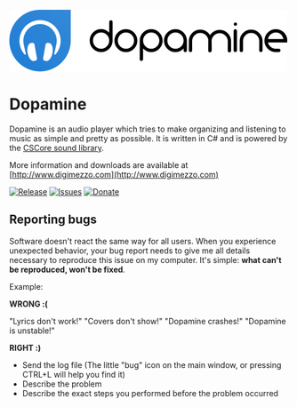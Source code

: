 ![Dopamine](Dopamine.full.png)

# Dopamine #

Dopamine is an audio player which tries to make organizing and listening to music as simple and pretty as possible. It is written in C# and is powered by the [CSCore sound library](https://github.com/filoe/cscore).

More information and downloads are available at [http://www.digimezzo.com](http://www.digimezzo.com)

[![Release](https://img.shields.io/github/release/digimezzo/Dopamine.svg?style=flat-square)](https://github.com/digimezzo/Dopamine/releases/latest)
[![Issues](https://img.shields.io/github/issues/digimezzo/Dopamine.svg?style=flat-square)](https://github.com/digimezzo/Dopamine/issues)
[![Donate](https://img.shields.io/badge/Donate-PayPal-green.svg)](https://www.paypal.com/cgi-bin/webscr?cmd=_s-xclick&hosted_button_id=MQALEWTEZ7HX8)

## Reporting bugs ##

Software doesn't react the same way for all users. When you experience unexpected behavior, your bug report needs to give me all details necessary to reproduce this issue on my computer. It's simple: **what can't be reproduced, won't be fixed**.

Example:

**WRONG :(**

"Lyrics don't work!" "Covers don't show!" "Dopamine crashes!" "Dopamine is unstable!"

**RIGHT :)**

- Send the log file (The little "bug" icon on the main window, or pressing CTRL+L will help you find it)
- Describe the problem
- Describe the exact steps you performed before the problem occurred
